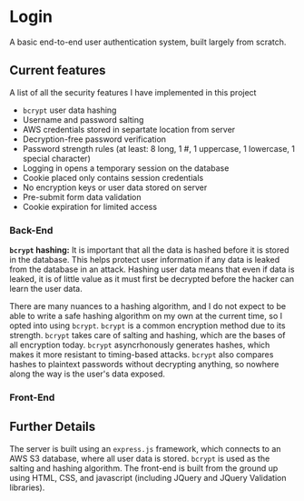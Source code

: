 # Login
A basic end-to-end user authentication system, built largely from scratch.

## Current features
A list of all the security features I have implemented in this project
* `bcrypt` user data hashing
* Username and password salting
* AWS credentials stored in separtate location from server
* Decryption-free password verification
* Password strength rules (at least: 8 long, 1 #, 1 uppercase, 1 lowercase, 1 special character)
* Logging in opens a temporary session on the database
* Cookie placed only contains session credentials
* No encryption keys or user data stored on server
* Pre-submit form data validation
* Cookie expiration for limited access


### Back-End
**`bcrypt` hashing:**
It is important that all the data is hashed before it is stored in the database. This
helps protect user information if any data is leaked from the database in an attack.
Hashing user data means that even if data is leaked, it is of little value as it must 
first be decrypted before the hacker can learn the user data.

There are many nuances to a hashing algorithm, and I do not expect to be able to write a safe hashing algorithm on my own at the current time, so I opted into using `bcrypt`.
`bcrypt` is a common encryption method due to its strength. `bcrypt` takes care of salting and hashing, which are the bases of all encryption today. `bcrypt` asyncrhonously generates hashes, which makes it more resistant to timing-based attacks. `bcrypt` also compares hashes to plaintext passwords without decrypting anything, so nowhere along the way is the user's data exposed.

### Front-End

## Further Details
The server is built using an `express.js` framework, which connects to an AWS S3 database, where all user data is stored. `bcrypt` is used as the salting and hashing algorithm. The front-end is built from the ground up using HTML, CSS, and javascript (including JQuery and JQuery Validation libraries). 
